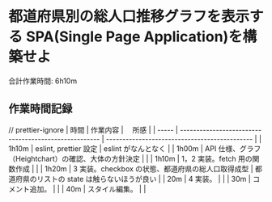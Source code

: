 # 都道府県別の総人口推移グラフを表示する SPA(Single Page Application)を構築せよ

合計作業時間: 6h10m

## 作業時間記録

// prettier-ignore
| 時間 | 作業内容 | 　所感 |
| ----- | ----------------------------------------------------- | --------------------------------------------- |
| 1h10m | eslint, prettier 設定 | eslint がなんとなく |
| 1h00m | API 仕様、グラフ（Heightchart）の確認、大体の方針決定 | |
| 1h10m | 1，2 実装。fetch 用の関数作成 | |
| 1h20m | 3 実装。checkbox の状態、都道府県の総人口取得成型 | 都道府県のリストの state は触らないほうが良い |
| 20m | 4 実装。 | |
| 30m | コメント追加。 | |
| 40m | スタイル編集。 | |
